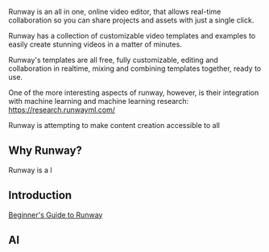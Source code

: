Runway is an all in one, online video editor, that allows real-time collaboration so you can share projects and assets with just a single click.

Runway has a collection of customizable video templates and examples to easily create stunning videos in a matter of minutes.

Runway's templates are all free, fully customizable, editing and collaboration in realtime, mixing and combining templates together, ready to use.

One of the more interesting aspects of runway, however, is their integration with machine learning and machine learning research: https://research.runwayml.com/

Runway is attempting to make content creation accessible to all

## Why Runway?
Runway is a l

## Introduction
[Beginner's Guide to Runway](https://www.youtube.com/watch?v=okmTeVORLFU&list=PLj598ZXODDO8nRAEhoy2lol5R6szZILrF)

## AI
